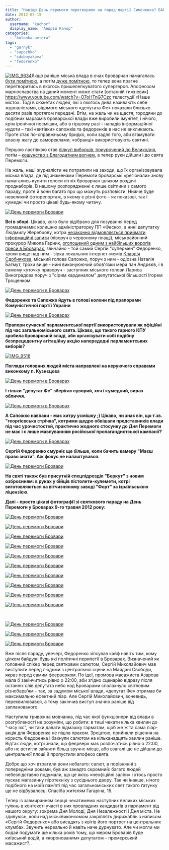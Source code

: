 ```yaml
---
title: "Навіщо День перемоги перетворили на парад партії Симоненка? БАГАТО ФОТО"
date: 2012-05-15
author: 
  username: "kachor"
  display_name: "Андрій Качор"
categories: 
  - "kolonka-avtora"
tags: 
  - "garnyk"
  - "sapozhko"
  - "sdobnyakova"
  - "fedorenko"
---
```


[![](https://mpz.brovary.org/wp-content/uploads/2012/05/IMG_96341.jpg "IMG_9634")](https://mpz.brovary.org/wp-content/uploads/2012/05/IMG_96341.jpg)Якщо раніше міська влада в очах броварчан намагалась [бути помітною](https://mpz.brovary.org/vorogi-vilnoyi-presi-v-brovarah/), а потім [дуже помітною](https://mpz.brovary.org/vpliv-vladi-na-zmi-v-brovarah-perevershiv-stalinski-chasi-statistika/), то тепер вона прагне перетворитись в якогось пришелепкуватого супергероя. Апофеозом марнославства на даний момент може стати [останній тижневик] https://www.youtube.com/watch?v=O7oHTnG7Czc  телестудії «Наше місто». Тоді в сюжетах людей, які з якогось дива називають себе журналістами, відомого міського «депутата Фе» показали близько десяти разів протягом передачі. Втім, на жаль чи на щастя, городяни до подібних маразмів броварської влади вже виробили імунітет, і нічого, крім іронічної посмішки, або в гіршому разі – нападів інформаційної нудоти – такі «витівки» сапожків та федоренків в нас не викликають. Проте стає по-справжньому бридко, коли задля того, аби вгамувати власну жагу до самореклами, «обранці» використовують святині.

Першою ластівкою став [підкуп виборців, приурочений до Великодня](https://mpz.brovary.org/fedorenko-rozpochav-peredviborchu-rozdachu-produktovih-naboriv-video/), потім – [кощунство з Благодатним вогнем](https://mpz.brovary.org/brovarska-fedorama-abo-yak-rab-bozhiy-sergiy-vogon-blagodatniy-distavav/), а тепер руки дійшли і до свята Перемоги.

На жаль, наші журналісти не потрапили на заходи, що їх організовувала міська влада, де під знаменами Перемоги броварські «регіонали» знову намагались купити голоси літніх броварчан шляхом роздачі проднаборів. В нашому розпорядженні є лише світлини з самого параду, проте й вони багато про що можуть розповісти. Нижче буде невеликий фоторепортаж, в якому є різні фото – як показові, так і кумедні чи просто цікаві будь-якому читачу.

[![](https://mpz.brovary.org/wp-content/uploads/2012/05/IMG_9631.jpg "День перемоги Бровари")](https://mpz.brovary.org/wp-content/uploads/2012/05/IMG_9631.jpg)

**Всі в зборі.** Цікаво, кого було відібрано для позування перед громадянами: колишню адміністраторку ПП «Феско», а нині депутатку Людмилу Жеребцову, котра [незаконно відмовляється приймати інформаційні запити](https://mpz.brovary.org/kerivnik-baseynu-fesko-prihovuye-informatsiyu-pro-diyalnist-pidpriyemstva/) (ліворуч в червоному плащі), міськрайонний прокурор Микола Гарник, [оголошений одним з найбільших ворогів преси в Броварах](https://mpz.brovary.org/vorogi-vilnoyi-presi-v-brovarah/), звичайно - той самий Сергій "супермен" Федоренко, трохи вище над ним - зірка локальних інтернет-мемів [Клавдія Сдобнякова](https://mpz.brovary.org/pratsivniki-vikonkomu-ne-zmogli-pereshkoditi-potrapiti-zhurnalistam-na-sesiyu-video/), міський голова Сапожко, поруч з ним - одіозна Наталія Багмут, трохи вище - нині виконуюючий обов'язки мера пан Андрєєв, і в самому куточку праворуч - заступник міського голови Лариса Виноградова поруч з "сірим кардиналом" депутатської більшості Ігорем Трощенком.

[![](https://mpz.brovary.org/wp-content/uploads/2012/05/IMG_9570.jpg "День перемоги в Броварах")](https://mpz.brovary.org/wp-content/uploads/2012/05/IMG_9570.jpg)

**Федоренко та Сапожко йдуть в голові колони під прапорами Комуністичної партії України**

[![](https://mpz.brovary.org/wp-content/uploads/2012/05/IMG_9634.jpg "День перемоги в Броварах")](https://mpz.brovary.org/wp-content/uploads/2012/05/IMG_9634.jpg)

**Прапори сучасної парламентської партії використовували як офіційні під час загальноміського свята. Цікаво, що такого гарного КПУ зробила броварській владі, аби організувати собі подібну безпрецедентну агітаційну акцію напередодні парламентських виборів?**

[![](https://mpz.brovary.org/wp-content/uploads/2012/05/IMG_9518.jpg "IMG_9518")](https://mpz.brovary.org/wp-content/uploads/2012/05/IMG_9518.jpg)

**Погляди головних людей міста направлені на керуючого справами виконкому п. Кузнєцова**

[![](https://mpz.brovary.org/wp-content/uploads/2012/05/IMG_9524.jpg "День перемоги в Броварах")](https://mpz.brovary.org/wp-content/uploads/2012/05/IMG_9524.jpg)

**І тільки "депутат Фе" зберігає суворий, хоч і кумедний, вираз обличчя.**

[![](https://mpz.brovary.org/wp-content/uploads/2012/05/IMG_9529.jpg "День перемоги в Броварах")](https://mpz.brovary.org/wp-content/uploads/2012/05/IMG_9529.jpg)

**А Сапожко навпаки - має хитру усмішку ;) Цікаво, чи знає він, що т.зв. "георгієвська стрічка", котрими щедро обвішали представників влади під час урочистостей, практично жодного стосунку до Дня Перемоги не має і є лише мавпуванням російської пропагандистської кампанії?**

[![](https://mpz.brovary.org/wp-content/uploads/2012/05/IMG_9530.jpg "День перемоги в Броварах")](https://mpz.brovary.org/wp-content/uploads/2012/05/IMG_9530.jpg)

**Сергій Федоренко смурніє ще більше, коли бачить камеру "Маєш право знати". Аж фокус не налаштувався.**

[![](https://mpz.brovary.org/wp-content/uploads/2012/05/IMG_9501.jpg "День перемоги Бровари")](https://mpz.brovary.org/wp-content/uploads/2012/05/IMG_9501.jpg)

**На святі також був присутній спецпідрозділ "Беркут" з новим озброєнням: в руках у бійців пістолети-кулемети, котрі виготовляються на вітчизняному заводі "Форт" за ізраїльською ліцензією.**  

**Далі - просто цікаві фотографії зі святкового параду на День Перемоги у Броварах 9-го травня 2012 року:**

[![](https://mpz.brovary.org/wp-content/uploads/2012/05/IMG_9509.jpg "День перемоги Бровари")](https://mpz.brovary.org/wp-content/uploads/2012/05/IMG_9509.jpg)

[![](https://mpz.brovary.org/wp-content/uploads/2012/05/IMG_9513.jpg "День перемоги Бровари")](https://mpz.brovary.org/wp-content/uploads/2012/05/IMG_9513.jpg)

[![](https://mpz.brovary.org/wp-content/uploads/2012/05/IMG_9549.jpg "День перемоги Бровари")](https://mpz.brovary.org/wp-content/uploads/2012/05/IMG_9549.jpg)

[![](https://mpz.brovary.org/wp-content/uploads/2012/05/IMG_9559.jpg "День перемоги Бровари")](https://mpz.brovary.org/wp-content/uploads/2012/05/IMG_9559.jpg)

[![](https://mpz.brovary.org/wp-content/uploads/2012/05/IMG_9564.jpg "День перемоги Бровари")](https://mpz.brovary.org/wp-content/uploads/2012/05/IMG_9564.jpg)

[![](https://mpz.brovary.org/wp-content/uploads/2012/05/IMG_9565.jpg "День перемоги Бровари")](https://mpz.brovary.org/wp-content/uploads/2012/05/IMG_9565.jpg)

[![](https://mpz.brovary.org/wp-content/uploads/2012/05/IMG_95701.jpg "День перемоги Бровари")](https://mpz.brovary.org/wp-content/uploads/2012/05/IMG_95701.jpg)

[![](https://mpz.brovary.org/wp-content/uploads/2012/05/IMG_9581.jpg "День перемоги Бровари")](https://mpz.brovary.org/wp-content/uploads/2012/05/IMG_9581.jpg)

[![](https://mpz.brovary.org/wp-content/uploads/2012/05/IMG_9596.jpg "День перемоги Бровари")](https://mpz.brovary.org/wp-content/uploads/2012/05/IMG_9596.jpg)

[![](https://mpz.brovary.org/wp-content/uploads/2012/05/IMG_9627.jpg "День перемоги Бровари")](https://mpz.brovary.org/wp-content/uploads/2012/05/IMG_9627.jpg)

 

[![](https://mpz.brovary.org/wp-content/uploads/2012/05/IMG_9618.jpg "День перемоги Бровари")](https://mpz.brovary.org/wp-content/uploads/2012/05/IMG_9618.jpg)

[![](https://mpz.brovary.org/wp-content/uploads/2012/05/IMG_9628.jpg "День перемоги Бровари")](https://mpz.brovary.org/wp-content/uploads/2012/05/IMG_9628.jpg)

[![](https://mpz.brovary.org/wp-content/uploads/2012/05/IMG_9629.jpg "День перемоги Бровари")](https://mpz.brovary.org/wp-content/uploads/2012/05/IMG_9629.jpg)

Вже після параду, увечері, Федоренко зіпсував кайф навіть тим, кому цілком байдужі будь які політичні перипетії в Броварах. Визначений як головний спікер перед святковим салютом, Сергій Миколайович мав виступити перед людьми з центральної сцени на Майдані Свободи, якраз перед самим феєрверком. По ідеї, промова масажиста Азарова мала б закінчитись рівно о 22:00, аби згідно сценарію відразу після останніх слів депутата небо над Броварами спалахнуло світловим різнобарв’ям – так, за задумом міської влади, «депутат Фе» отримав би максимально ефектний піар. Але Сергій Миколайович, вочевидь, перехвилювався, а тому закінчив виступ значно раніше від запланованого.

Наступила тривожна мовчанка, під час якої функціонери від влади в розгубленості не розуміли, що робити: в тиші чекати кілька хвилин до "часу ікс", чи таки давати відмашку гарматам, щоб же ж та сама піар-акція для Федоренка не пішла прахом. Зрештою, прийняли рішення на користь Федоренка і бахнули салютом на кільканадцять хвилин раніше. Відтак люди, котрі знали, що феєрверк має розпочатись рівно о 22:00, або не встигли зайняти більш зручне місце, або взагалі ще не дійшли до центральної площі й пропустили апофеоз свята.

Добре що хоч втратили вони небагато: салют, в порівнянні з попередніми роками, був аж занадто скромний: багато людей небезпідставно подумали, що це якісь «неофіційні залпи» і хтось просто пускає магазинну піротехніку з сусіднього двору. Так чи інакше, нічого подібного на моїй пам’яті під час загальноміських свят такого ґатунку ще не відбувалось. Спасіба житєлям Гагаріна, 15.

Тепер із завмиранням серця чекатимемо наступних великих міських гулянь в контексті участі в них провладних кандидатів в парламент від нашого округу: зокрема Дня Молоді, Дня Незалежності і Дня міста. Не здивуюсь, коли над міськвиконкомом закріплять дирижабль з написом «Сергій Федоренко» або висадять з квітів його портрет на центральних клумбах. Звучить нереально й навіть наче дурнувато. Але чи могли ми бодай подумати ще кілька років тому, що мером Броварів буде київський водій, а «коронованим» депутатом – премєрський масажист?..
